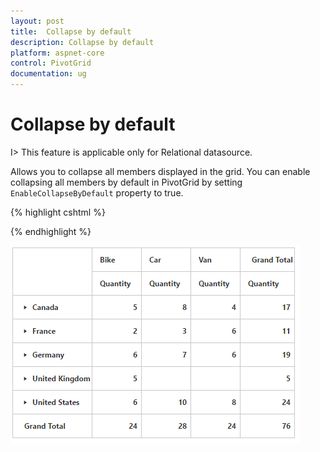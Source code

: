 ```yaml
---
layout: post
title:  Collapse by default
description: Collapse by default
platform: aspnet-core
control: PivotGrid
documentation: ug
---
```


# Collapse by default

I> This feature is applicable only for Relational datasource.

Allows you to collapse all members displayed in the grid. You can enable collapsing all members by default in PivotGrid by setting `EnableCollapseByDefault` property to true.


{% highlight cshtml %}

<ej-pivot-grid id="PivotGrid1" enable-collapse-by-default="true"></ej-pivot-grid>

{% endhighlight %}


![](Collapse-By-Default_images/Collapse-Members.png)